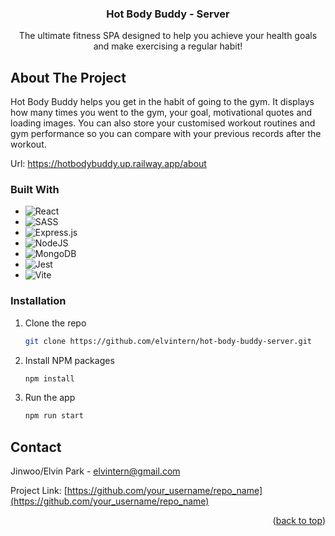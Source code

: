 <div align="center">
  <h3 align="center">Hot Body Buddy - Server</h3>

  <p align="center">
    The ultimate fitness SPA designed to help you achieve your health goals and make exercising a regular habit!
    <br />
  </p>
</div>

<!-- ABOUT THE PROJECT -->
## About The Project

Hot Body Buddy helps you get in the habit of going to the gym. It displays how many times you went to the gym, your goal, motivational quotes and loading images. You can also store your customised workout routines and gym performance so you can compare with your previous records after the workout.

Url: <a href="https://hotbodybuddy.up.railway.app/about">https://hotbodybuddy.up.railway.app/about</a>

### Built With

* ![React](https://img.shields.io/badge/react-%2320232a.svg?style=for-the-badge&logo=react&logoColor=%2361DAFB)
* ![SASS](https://img.shields.io/badge/SASS-hotpink.svg?style=for-the-badge&logo=SASS&logoColor=white)
* ![Express.js](https://img.shields.io/badge/express.js-%23404d59.svg?style=for-the-badge&logo=express&logoColor=%2361DAFB)
* ![NodeJS](https://img.shields.io/badge/node.js-6DA55F?style=for-the-badge&logo=node.js&logoColor=white)
* ![MongoDB](https://img.shields.io/badge/MongoDB-%234ea94b.svg?style=for-the-badge&logo=mongodb&logoColor=white)
* ![Jest](https://img.shields.io/badge/-jest-%23C21325?style=for-the-badge&logo=jest&logoColor=white)
* ![Vite](https://img.shields.io/badge/vite-%23646CFF.svg?style=for-the-badge&logo=vite&logoColor=white)

### Installation

1. Clone the repo
   ```sh
   git clone https://github.com/elvintern/hot-body-buddy-server.git
   ```
2. Install NPM packages
   ```sh
   npm install
   ```
3. Run the app
   ```sh
   npm run start
   ```
<!-- CONTACT -->
## Contact

Jinwoo/Elvin Park - elvintern@gmail.com

Project Link: [https://github.com/your_username/repo_name](https://github.com/your_username/repo_name)

<p align="right">(<a href="#readme-top">back to top</a>)</p>
